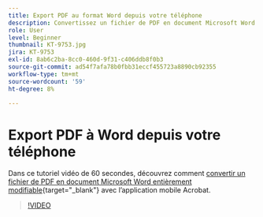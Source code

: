 ```yaml
---
title: Export PDF au format Word depuis votre téléphone
description: Convertissez un fichier de PDF en document Microsoft Word entièrement modifiable avec l’application mobile Acrobat
role: User
level: Beginner
thumbnail: KT-9753.jpg
jira: KT-9753
exl-id: 8ab6c2ba-8cc0-460d-9f31-c406ddb8f0b3
source-git-commit: ad54f7afa78b0fbb31eccf455723a8890cb92355
workflow-type: tm+mt
source-wordcount: '59'
ht-degree: 8%

---
```


# Export PDF à Word depuis votre téléphone

Dans ce tutoriel vidéo de 60 secondes, découvrez comment [convertir un fichier de PDF en document Microsoft Word entièrement modifiable](https://www.adobe.com/fr/acrobat/online/pdf-to-word.html){target="_blank"} avec l’application mobile Acrobat.

>[!VIDEO](https://video.tv.adobe.com/v/340214?quality=12&learn=on&hidetitle=true)
